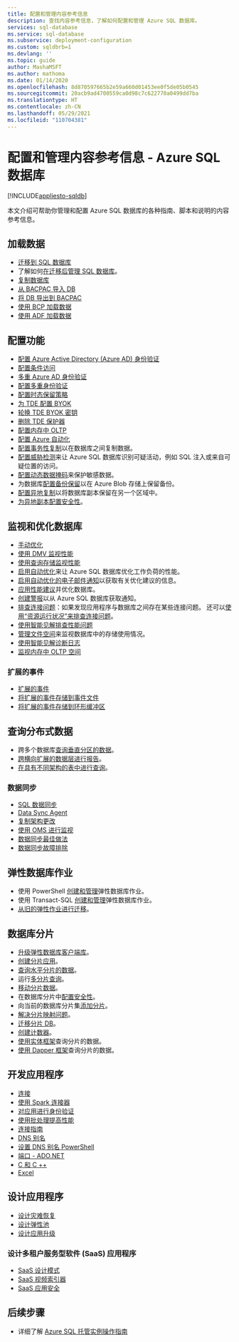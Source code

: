 ```yaml
---
title: 配置和管理内容参考信息
description: 查找内容参考信息，了解如何配置和管理 Azure SQL 数据库。
services: sql-database
ms.service: sql-database
ms.subservice: deployment-configuration
ms.custom: sqldbrb=1
ms.devlang: ''
ms.topic: guide
author: MashaMSFT
ms.author: mathoma
ms.date: 01/14/2020
ms.openlocfilehash: 8d870597665b2e59a660d01453ee0f5de05b0545
ms.sourcegitcommit: 20acb9ad4700559ca0d98c7c622770a0499dd7ba
ms.translationtype: HT
ms.contentlocale: zh-CN
ms.lasthandoff: 05/29/2021
ms.locfileid: "110704381"
---
```

# <a name="configure-and-manage-content-reference---azure-sql-database"></a>配置和管理内容参考信息 - Azure SQL 数据库
[!INCLUDE[appliesto-sqldb](../includes/appliesto-sqldb.md)]

本文介绍可帮助你管理和配置 Azure SQL 数据库的各种指南、脚本和说明的内容参考信息。 

## <a name="load-data"></a>加载数据

- [迁移到 SQL 数据库](migrate-to-database-from-sql-server.md)
- 了解如何[在迁移后管理 SQL 数据库](manage-data-after-migrating-to-database.md)。
- [复制数据库](database-copy.md)
- [从 BACPAC 导入 DB](database-import.md)
- [将 DB 导出到 BACPAC](database-export.md)
- [使用 BCP 加载数据](../load-from-csv-with-bcp.md)
- [使用 ADF 加载数据](../../data-factory/connector-azure-sql-database.md?toc=/azure/sql-database/toc.json)

## <a name="configure-features"></a>配置功能

- [配置 Azure Active Directory (Azure AD) 身份验证](authentication-aad-configure.md)
- [配置条件访问](conditional-access-configure.md)
- [多重 Azure AD 身份验证](authentication-mfa-ssms-overview.md)
- [配置多重身份验证](authentication-mfa-ssms-configure.md)
- [配置时态保留策略](temporal-tables-retention-policy.md)
- [为 TDE 配置 BYOK](transparent-data-encryption-byok-configure.md)
- [轮换 TDE BYOK 密钥](transparent-data-encryption-byok-key-rotation.md)
- [删除 TDE 保护器](transparent-data-encryption-byok-remove-tde-protector.md)
- [配置内存中 OLTP](../in-memory-oltp-configure.md)
- [配置 Azure 自动化](automation-manage.md)
- [配置事务性复制](replication-to-sql-database.md)以在数据库之间复制数据。
- [配置威胁检测](threat-detection-configure.md)来让 Azure SQL 数据库识别可疑活动，例如 SQL 注入或来自可疑位置的访问。
- [配置动态数据掩码](dynamic-data-masking-configure-portal.md)来保护敏感数据。
- 为数据库[配置备份保留](long-term-backup-retention-configure.md)以在 Azure Blob 存储上保留备份。 
- [配置异地复制](active-geo-replication-overview.md)以将数据库副本保留在另一个区域中。
- [为异地副本配置安全性](active-geo-replication-security-configure.md)。

## <a name="monitor-and-tune-your-database"></a>监视和优化数据库

- [手动优化](performance-guidance.md)
- [使用 DMV 监视性能](monitoring-with-dmvs.md)
- [使用查询存储监视性能](/sql/relational-databases/performance/best-practice-with-the-query-store#Insight)
- [启用自动优化](automatic-tuning-enable.md)来让 Azure SQL 数据库优化工作负荷的性能。
- [启用自动优化的电子邮件通知](automatic-tuning-email-notifications-configure.md)以获取有关优化建议的信息。
- [应用性能建议](database-advisor-find-recommendations-portal.md)并优化数据库。
- [创建警报](alerts-insights-configure-portal.md)以从 Azure SQL 数据库获取通知。
- [排查连接问题](troubleshoot-common-errors-issues.md)：如果发现应用程序与数据库之间存在某些连接问题。 还可以[使用“资源运行状况”来排查连接问题](resource-health-to-troubleshoot-connectivity.md)。
- [使用智能见解排查性能问题](intelligent-insights-troubleshoot-performance.md)
- [管理文件空间](file-space-manage.md)来监视数据库中的存储使用情况。
- [使用智能见解诊断日志](intelligent-insights-use-diagnostics-log.md)
- [监视内存中 OLTP 空间](../in-memory-oltp-monitor-space.md)

### <a name="extended-events"></a>扩展的事件

- [扩展的事件](xevent-db-diff-from-svr.md)
- [将扩展的事件存储到事件文件](xevent-code-event-file.md)
- [将扩展的事件存储到环形缓冲区](xevent-code-ring-buffer.md)

## <a name="query-distributed-data"></a>查询分布式数据

- 跨多个数据库[查询垂直分区的数据](elastic-query-getting-started-vertical.md)。
- [跨横向扩展的数据层进行报告](elastic-query-horizontal-partitioning.md)。
- [在具有不同架构的表中进行查询](elastic-query-vertical-partitioning.md)。

### <a name="data-sync"></a>数据同步

- [SQL 数据同步](sql-data-sync-data-sql-server-sql-database.md)
- [Data Sync Agent](sql-data-sync-agent-overview.md)
- [复制架构更改](sql-data-sync-update-sync-schema.md)
- [使用 OMS 进行监视](./monitor-tune-overview.md)
- [数据同步最佳做法](sql-data-sync-best-practices.md)
- [数据同步故障排除](sql-data-sync-troubleshoot.md)

## <a name="elastic-database-jobs"></a>弹性数据库作业

- 使用 PowerShell [创建和管理](elastic-jobs-powershell-create.md)弹性数据库作业。
- 使用 Transact-SQL [创建和管理](elastic-jobs-tsql-create-manage.md)弹性数据库作业。
- [从旧的弹性作业进行迁移](elastic-jobs-migrate.md)。

## <a name="database-sharding"></a>数据库分片

- [升级弹性数据库客户端库](elastic-scale-upgrade-client-library.md)。
- [创建分片应用](elastic-scale-get-started.md)。
- [查询水平分片的数据](elastic-query-getting-started.md)。
- 运行[多分片查询](elastic-scale-multishard-querying.md)。
- [移动分片数据](elastic-scale-configure-deploy-split-and-merge.md)。
- 在数据库分片中[配置安全性](elastic-scale-split-merge-security-configuration.md)。
- 向当前的数据库分片集[添加分片](elastic-scale-add-a-shard.md)。
- [解决分片映射问题](elastic-database-recovery-manager.md)。
- [迁移分片 DB](elastic-convert-to-use-elastic-tools.md)。
- [创建计数器](elastic-database-perf-counters.md)。
- [使用实体框架](elastic-scale-use-entity-framework-applications-visual-studio.md)查询分片的数据。
- [使用 Dapper 框架](elastic-scale-working-with-dapper.md)查询分片的数据。

## <a name="develop-applications"></a>开发应用程序

- [连接](connect-query-content-reference-guide.md#libraries)
- [使用 Spark 连接器](spark-connector.md)
- [对应用进行身份验证](application-authentication-get-client-id-keys.md)
- [使用批处理提高性能](../performance-improve-use-batching.md)
- [连接指南](troubleshoot-common-connectivity-issues.md)
- [DNS 别名](dns-alias-overview.md)
- [设置 DNS 别名 PowerShell](dns-alias-powershell-create.md)
- [端口 - ADO.NET](adonet-v12-develop-direct-route-ports.md)
- [C 和 C ++](develop-cplusplus-simple.md)
- [Excel](connect-excel.md)

## <a name="design-applications"></a>设计应用程序

- [设计灾难恢复](designing-cloud-solutions-for-disaster-recovery.md)
- [设计弹性池](disaster-recovery-strategies-for-applications-with-elastic-pool.md)
- [设计应用升级](manage-application-rolling-upgrade.md)

### <a name="design-multi-tenant-software-as-a-service-saas-applications"></a>设计多租户服务型软件 (SaaS) 应用程序

- [SaaS 设计模式](saas-tenancy-app-design-patterns.md)
- [SaaS 视频索引器](saas-tenancy-video-index-wingtip-brk3120-20171011.md)
- [SaaS 应用安全](saas-tenancy-elastic-tools-multi-tenant-row-level-security.md)

## <a name="next-steps"></a>后续步骤

- 详细了解 [Azure SQL 托管实例操作指南](../managed-instance/how-to-content-reference-guide.md)